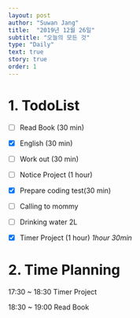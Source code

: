 ```yaml
---
layout: post
author: "Suwan Jang"
title:  "2019년 12월 26일"
subtitle: "오늘의 모든 것"
type: "Daily"
text: true
story: true
order: 1
---
```


# 1. TodoList
- [ ] Read Book (30 min)
- [x] English (30 min)
- [ ] Work out (30 min)
- [ ] Notice Project (1 hour)
- [x] Prepare coding test(30 min)
- [ ] Calling to mommy
- [ ] Drinking water 2L
- [x] Timer Project (1 hour) *1hour 30min*


# 2. Time Planning

17:30 ~ 18:30 Timer Project

18:30 ~ 19:00 Read Book
